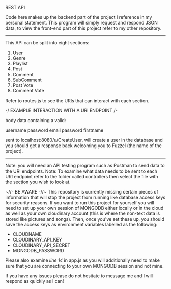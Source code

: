 REST API

Code here makes up the backend part of the project I reference in my personal statement. This program will simply request and respond JSON data, to view the front-end part of this project refer to my other repository. 

----------------------------------------------------------------------------------------------------------------------------------------

This API can be split into eight sections:

1) User 
2) Genre
3) Playlist
4) Post
5) Comment
6) SubComment
7) Post Vote
8) Comment Vote

Refer to routes.js to see the URIs that can interact with each section.

-/ EXAMPLE INTERACTION WITH A URI ENDPOINT /-

body data containing a valid: 

username
password
email
password 
firstname

sent to localhost:8080/u/CreateUser, will create a user in the database and you should get a response back welcoming you to Fuzzel (the name of the project). 

----------------------------------------------------------------------------------------------------------------------------------------

Note: you will need an API testing program such as Postman to send data to the URI endpoints.
Note: To examine what data needs to be sent to each URI endpoint refer to the folder called controllers then select the file with the section you wish to look at. 

~//- BE AWARE -//~ 
This repository is currently missing certain pieces of information that will stop the project from running 
like database access keys for security reasons. If you want to run this project for yourself you will need to set up your 
own session of MONGODB either locally or in the cloud as well as your own cloudinary account (this is where the non-text data is stored 
like pictures and songs). Then, once you've set these up, you should save the access keys as environment variables labelled as the following:

- CLOUDNAME 
- CLOUDINARY_API_KEY
- CLOUDINARY_API_SECRET
- MONGODB_PASSWORD

Please also examine *line 14* in app.js as you will additionally need to make sure that you are connecting to your own MONGODB session and not mine. 

If you have any issues please do not hesitate to message me and I will respond as quickly as I can!
